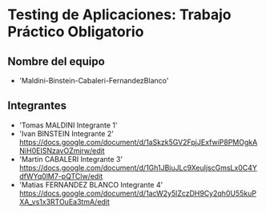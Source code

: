 # Testing de Aplicaciones: Trabajo Práctico Obligatorio
## Nombre del equipo
- 'Maldini-Binstein-Cabaleri-FernandezBlanco'
## Integrantes
- 'Tomas MALDINI Integrante 1'
- 'Ivan BINSTEIN Integrante 2' https://docs.google.com/document/d/1aSkzk5GV2FpjJExfwiP8PMOgkANiH0EISNzavOZmjrw/edit
- 'Martin CABALERI Integrante 3' https://docs.google.com/document/d/1Gh1JBjuJLc9XeuIjscGmsLx0C4YdfWYq0lM7-pQTClw/edit
- 'Matias FERNANDEZ BLANCO Integrante 4' https://docs.google.com/document/d/1acW2y5lZczDH9Cy2qh0U55kuPXA_vs1x3RTOuEa3tmA/edit
